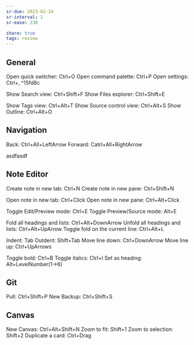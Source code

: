 ```yaml
---
sr-due: 2023-02-24
sr-interval: 1
sr-ease: 230

share: true
tags: review
---
```


## General
Open quick switcher: Ctrl+O
Open command palette: Ctrl+P
Open settings: Ctrl+, ^15fd8c

Show Search view: Ctrl+Shift+F
Show Files explorer: Ctrl+Shift+E

Show Tags view: Ctrl+Alt+T
Show Source control view: Ctrl+Alt+S
Show Outline: Ctrl+Alt+O


## Navigation
Back: Ctrl+All+LeftArrow
Forward: Catrl+All+RightArrow

asdfasdf

## Note Editor
Create note in new tab: Ctrl+N
Create note in new pane: Ctrl+Shift+N

Open note in new tab: Ctrl+Click
Open note in new pane: Ctrl+Alt+Click

Toggle Edit/Preview mode: Ctrl+E
Toggle Preview/Source mode: Alt+E

Fold all headings and lists: Ctrl+Alt+DownArrow
Unfold all headings and lists: Ctrl+Alt+UpArrow
Toggle fold on the current line: Ctrl+Alt+L

Indent: Tab
Outdent: Shift+Tab
Move line down: Ctrl+DownArrow
Move line up: Ctrl+UpArrows

Toggle bold: Ctrl+B
Toggle italics: Ctrl+I
Set as heading: Alt+LevelNumber(1->6)


## Git
Pull: Ctrl+Shift+P
New Backup: Ctrl+Shift+S

## Canvas
New Canvas: Ctrl+Alt+Shift+N
Zoom to fit: Shift+1
Zoom to selection: Shift+2
Duplicate a card: Ctrl+Drag




